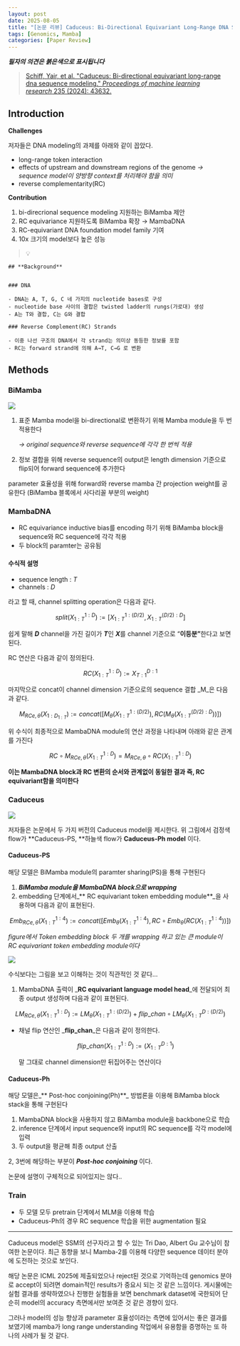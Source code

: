 ```yaml
---
layout: post
date: 2025-08-05
title: "[논문 리뷰] Caduceus: Bi-Directional Equivariant Long-Range DNA Sequence Modeling"
tags: [Genomics, Mamba]
categories: [Paper Review]
---
```


<span class="notion-red">_**필자의 의견은 붉은색으로 표시됩니다**_</span>


> [Schiff, Yair, et al. "Caduceus: Bi-directional equivariant long-range dna sequence modeling." ](https://pmc.ncbi.nlm.nih.gov/articles/PMC12189541/)[_Proceedings of machine learning research_](https://pmc.ncbi.nlm.nih.gov/articles/PMC12189541/)[ 235 (2024): 43632.](https://pmc.ncbi.nlm.nih.gov/articles/PMC12189541/)



## Introduction


**Challenges**


저자들은 DNA modeling의 과제를 아래와 같이 꼽았다.

- long-range token interaction
- effects of upstream and downstream regions of the genome 
_→ sequence model이 양방향 context를 처리해야 함을 의미_
- reverse complementarity(RC)

**Contribution**

1. bi-direcrional sequence modeling 지원하는 BiMamba 제안
1. RC equivariance 지원하도록 BiMamba 확장 → MambaDNA
1. RC-equivariant DNA foundation model family 기여
1. 10x 크기의 model보다 높은 성능

> 💡 


	## **Background**


	### DNA

	- DNA는 A, T, G, C 네 가지의 nucleotide bases로 구성
	- nucleotide base 사이의 결합은 twisted ladder의 rungs(가로대) 생성
	- A는 T와 결합, C는 G와 결합

	### Reverse Complement(RC) Strands

	- 이중 나선 구조의 DNA에서 각 strand는 의미상 동등한 정보를 포함
	- RC는 forward strand에 의해 A→T, C→G 로 변환


## Methods



### BiMamba


![](https://prod-files-secure.s3.us-west-2.amazonaws.com/542b861c-36a8-4051-84e5-8804b6728dba/2c247d59-7815-4980-99f0-8f0d21f445a7/image.png?X-Amz-Algorithm=AWS4-HMAC-SHA256&X-Amz-Content-Sha256=UNSIGNED-PAYLOAD&X-Amz-Credential=ASIAZI2LB466UDOCYRHE%2F20250929%2Fus-west-2%2Fs3%2Faws4_request&X-Amz-Date=20250929T110109Z&X-Amz-Expires=3600&X-Amz-Security-Token=IQoJb3JpZ2luX2VjEEoaCXVzLXdlc3QtMiJGMEQCIAWlABx6iAHaZGkeP8E6T0mrGaxKYV2BJZCBcSA0BTB0AiBJiz3XJzoL%2BHz24VODa9RoIIr8Coe9fEfwkI2On3CSrSqIBAjT%2F%2F%2F%2F%2F%2F%2F%2F%2F%2F8BEAAaDDYzNzQyMzE4MzgwNSIMaDPo2qAIVwfpV5SyKtwDEObta1A716AMZiFspmIjpX1Tbv5qRYW5oJFye0F%2FxFqzDLLT3cvMbfmjMTF3e0vZ9R%2FHhIFr8CtpWd%2BiYphAgFmm5iDhqjcwi76hD41%2Bf0MS1dVuHodr2DpMaakyRPVw6IDZBvDZ%2FBBSP7kvU%2BKq8BtdM2er9%2B5OGcHacgKXVUYnaYIgijHOFM1zFIK54612Xa5vwQ6R5uTO3JGL4UaKEkgxj9dxdflR1%2FKG6XT2JaGAmvSaofL0B39qxFvll%2BUxMQvDSNJD2CXBPzXxpqUlMz159nHagFrbUdpCTzjvhi4uq8qotKqSFZxFiKKCDNeVXqyiZNwK5Le0zARpdJ%2BbHjMRmmHUpoYA3dnGh%2FXgpnVsuV7ZoULY2yvmIqN%2FgKkR3uSb%2B8ByIXL%2FIPrttYYN%2BZDKhWVVWRrsWhvOZys7gIm5TGu9xYZSTpxgPsMxCgAYrKntY2nGwZiHs%2B21L2mxfHEBqzJhRgWtRUZyN9bIro7%2FkAKeutDQqKC%2Fha8V3NMA1Hont%2B3wwJcXyXnGTg6U%2BSGIMxFbp2NB%2Fnze1zavWXiG5bauEKwCqzofupTE9uJuZqQs%2BTdaYUe7HPaNEdwEjKMTqsgju5A6UbyklauA5eG39h4roq%2BxqOxGe5kw27PpxgY6pgFGLWNre8Y%2Fd4bi9A91kzaj7vASQPv8xmJ3Br2BG2kJo4Z3OKqp3wOXU4dRPbzuC8cv0KJSsg0Helc%2BlgWSkV5gJKtZdAb25bP1IIDoyvqio2E%2FycAE5UlfZqB2wyoQBh%2BXSSVFNBvKHsVIkezs1rkyiEgOMZSluwKOroj83%2Fw7TGaRDMEZeaV6fmCQhpdk64Y436qC%2FlBV8A%2FsySVxigivkzZ5xGO5&X-Amz-Signature=f364463ab07f3d4789851c8f8b15b5db810f0766feda69d7c43c7db65b0de1fe&X-Amz-SignedHeaders=host&x-amz-checksum-mode=ENABLED&x-id=GetObject)

1. 표준 Mamba model을 bi-directional로 변환하기 위해 Mamba module을 두 번 적용한다

	_→ original sequence와 reverse sequence에 각각 한 번씩 적용_

1. 정보 결합을 위해 reverse sequence의 output은 length dimension 기준으로 flip되어 forward sequence에 추가한다

parameter 효율성을 위해 forward와 reverse mamba 간 projection weight를 공유한다 (BiMamba 블록에서 사다리꼴 부분의 weight)



### MambaDNA

- RC equivariance inductive bias를 encoding 하기 위해 BiMamba block을 sequence와 RC sequence에 각각 적용
- 두 block의 paramter는 공유됨


#### 수식적 설명

- sequence length : _T_
- channels : _D_

라고 할 때,  channel splitting operation은 다음과 같다.


$$
split(X^{1:D}_{1:T}):=[X^{1:(D/2)}_{1:T},X^{(D/2):D}_{1:T}]
$$


<span class="notion-red">쉽게 말해 </span><span class="notion-red">_**D**_</span><span class="notion-red"> channel을 가진 길이가 </span><span class="notion-red">_**T**_</span><span class="notion-red">인 </span><span class="notion-red">_**X**_</span><span class="notion-red">를 channel 기준으로 “</span><span class="notion-red">**이등분”**</span><span class="notion-red">한다고 보면 된다.</span>


RC 연산은 다음과 같이 정의된다.


$$
RC(X^{1:D}_{1:T}):=X^{D:1}_{T:1}
$$


마지막으로 concat이 channel dimension 기준으로의 sequence 결합 _M_은 다음과 같다.


$$
M_{RCe,\theta}(X_{1:D_{1:T}}):=concat([M_{\theta}(X^{1:(D/2)}_{1:T}),RC(M_{\theta}(X^{(D/2):D}_{1:T}))])
$$


위 수식이 최종적으로 MambaDNA module의 연산 과정을 나타내며 아래와 같은 관계를 가진다


$$
RC\circ M_{RCe,\theta}(X^{1:D}_{1:T}) = M_{RCe,\theta} \circ RC(X^{1:D}_{1:T})
$$


**이는 MambaDNA block과 RC 변환의 순서와 관계없이 동일한 결과 즉, RC equivariant함을 의미한다**



### Caduceus


![](https://prod-files-secure.s3.us-west-2.amazonaws.com/542b861c-36a8-4051-84e5-8804b6728dba/f94a60d7-8145-473b-aef9-7c68d3ec604a/image.png?X-Amz-Algorithm=AWS4-HMAC-SHA256&X-Amz-Content-Sha256=UNSIGNED-PAYLOAD&X-Amz-Credential=ASIAZI2LB466UDOCYRHE%2F20250929%2Fus-west-2%2Fs3%2Faws4_request&X-Amz-Date=20250929T110109Z&X-Amz-Expires=3600&X-Amz-Security-Token=IQoJb3JpZ2luX2VjEEoaCXVzLXdlc3QtMiJGMEQCIAWlABx6iAHaZGkeP8E6T0mrGaxKYV2BJZCBcSA0BTB0AiBJiz3XJzoL%2BHz24VODa9RoIIr8Coe9fEfwkI2On3CSrSqIBAjT%2F%2F%2F%2F%2F%2F%2F%2F%2F%2F8BEAAaDDYzNzQyMzE4MzgwNSIMaDPo2qAIVwfpV5SyKtwDEObta1A716AMZiFspmIjpX1Tbv5qRYW5oJFye0F%2FxFqzDLLT3cvMbfmjMTF3e0vZ9R%2FHhIFr8CtpWd%2BiYphAgFmm5iDhqjcwi76hD41%2Bf0MS1dVuHodr2DpMaakyRPVw6IDZBvDZ%2FBBSP7kvU%2BKq8BtdM2er9%2B5OGcHacgKXVUYnaYIgijHOFM1zFIK54612Xa5vwQ6R5uTO3JGL4UaKEkgxj9dxdflR1%2FKG6XT2JaGAmvSaofL0B39qxFvll%2BUxMQvDSNJD2CXBPzXxpqUlMz159nHagFrbUdpCTzjvhi4uq8qotKqSFZxFiKKCDNeVXqyiZNwK5Le0zARpdJ%2BbHjMRmmHUpoYA3dnGh%2FXgpnVsuV7ZoULY2yvmIqN%2FgKkR3uSb%2B8ByIXL%2FIPrttYYN%2BZDKhWVVWRrsWhvOZys7gIm5TGu9xYZSTpxgPsMxCgAYrKntY2nGwZiHs%2B21L2mxfHEBqzJhRgWtRUZyN9bIro7%2FkAKeutDQqKC%2Fha8V3NMA1Hont%2B3wwJcXyXnGTg6U%2BSGIMxFbp2NB%2Fnze1zavWXiG5bauEKwCqzofupTE9uJuZqQs%2BTdaYUe7HPaNEdwEjKMTqsgju5A6UbyklauA5eG39h4roq%2BxqOxGe5kw27PpxgY6pgFGLWNre8Y%2Fd4bi9A91kzaj7vASQPv8xmJ3Br2BG2kJo4Z3OKqp3wOXU4dRPbzuC8cv0KJSsg0Helc%2BlgWSkV5gJKtZdAb25bP1IIDoyvqio2E%2FycAE5UlfZqB2wyoQBh%2BXSSVFNBvKHsVIkezs1rkyiEgOMZSluwKOroj83%2Fw7TGaRDMEZeaV6fmCQhpdk64Y436qC%2FlBV8A%2FsySVxigivkzZ5xGO5&X-Amz-Signature=f239831319d20c184a639c93e8e2e57bf4343e4502432daa9d879b6c60ef7478&X-Amz-SignedHeaders=host&x-amz-checksum-mode=ENABLED&x-id=GetObject)


저자들은 논문에서 두 가지 버전의 Caduceus model을 제시한다. 위 그림에서 검정색 flow가 **Caduceus-PS, **하늘색 flow가 **Caduceus-Ph model** 이다.



#### Caduceus-PS


해당 모델은 BiMamba module의 paramter sharing(PS)을 통해 구현된다

1. _**BiMamba module을 MambaDNA block으로 wrapping**_
1. embedding 단계에서_** RC equivariant token embedding module**_을 사용하며 다음과 같이 표현된다.

$$
Emb_{RCe,\theta}(X^{1:4}_{1:T}):=concat([Emb_{\theta}(X^{1:4}_{1:T}),RC \circ Emb_{\theta}(RC(X^{1:4}_{1:T}))])
$$


_figure에서 Token embedding block 두 개를 wrapping 하고 있는 큰 module이 RC equivariant token embedding module이다_


![](https://prod-files-secure.s3.us-west-2.amazonaws.com/542b861c-36a8-4051-84e5-8804b6728dba/b175e4da-71eb-4e91-8c23-a06dabe673c9/image.png?X-Amz-Algorithm=AWS4-HMAC-SHA256&X-Amz-Content-Sha256=UNSIGNED-PAYLOAD&X-Amz-Credential=ASIAZI2LB466UDOCYRHE%2F20250929%2Fus-west-2%2Fs3%2Faws4_request&X-Amz-Date=20250929T110109Z&X-Amz-Expires=3600&X-Amz-Security-Token=IQoJb3JpZ2luX2VjEEoaCXVzLXdlc3QtMiJGMEQCIAWlABx6iAHaZGkeP8E6T0mrGaxKYV2BJZCBcSA0BTB0AiBJiz3XJzoL%2BHz24VODa9RoIIr8Coe9fEfwkI2On3CSrSqIBAjT%2F%2F%2F%2F%2F%2F%2F%2F%2F%2F8BEAAaDDYzNzQyMzE4MzgwNSIMaDPo2qAIVwfpV5SyKtwDEObta1A716AMZiFspmIjpX1Tbv5qRYW5oJFye0F%2FxFqzDLLT3cvMbfmjMTF3e0vZ9R%2FHhIFr8CtpWd%2BiYphAgFmm5iDhqjcwi76hD41%2Bf0MS1dVuHodr2DpMaakyRPVw6IDZBvDZ%2FBBSP7kvU%2BKq8BtdM2er9%2B5OGcHacgKXVUYnaYIgijHOFM1zFIK54612Xa5vwQ6R5uTO3JGL4UaKEkgxj9dxdflR1%2FKG6XT2JaGAmvSaofL0B39qxFvll%2BUxMQvDSNJD2CXBPzXxpqUlMz159nHagFrbUdpCTzjvhi4uq8qotKqSFZxFiKKCDNeVXqyiZNwK5Le0zARpdJ%2BbHjMRmmHUpoYA3dnGh%2FXgpnVsuV7ZoULY2yvmIqN%2FgKkR3uSb%2B8ByIXL%2FIPrttYYN%2BZDKhWVVWRrsWhvOZys7gIm5TGu9xYZSTpxgPsMxCgAYrKntY2nGwZiHs%2B21L2mxfHEBqzJhRgWtRUZyN9bIro7%2FkAKeutDQqKC%2Fha8V3NMA1Hont%2B3wwJcXyXnGTg6U%2BSGIMxFbp2NB%2Fnze1zavWXiG5bauEKwCqzofupTE9uJuZqQs%2BTdaYUe7HPaNEdwEjKMTqsgju5A6UbyklauA5eG39h4roq%2BxqOxGe5kw27PpxgY6pgFGLWNre8Y%2Fd4bi9A91kzaj7vASQPv8xmJ3Br2BG2kJo4Z3OKqp3wOXU4dRPbzuC8cv0KJSsg0Helc%2BlgWSkV5gJKtZdAb25bP1IIDoyvqio2E%2FycAE5UlfZqB2wyoQBh%2BXSSVFNBvKHsVIkezs1rkyiEgOMZSluwKOroj83%2Fw7TGaRDMEZeaV6fmCQhpdk64Y436qC%2FlBV8A%2FsySVxigivkzZ5xGO5&X-Amz-Signature=edd9b42e81fda87e30faff8309d52e330b1453053b8bc40519579841dab71e1e&X-Amz-SignedHeaders=host&x-amz-checksum-mode=ENABLED&x-id=GetObject)


<span class="notion-red">수식보다는 그림을 보고 이해하는 것이 직관적인 것 같다…</span>

1. MambaDNA 출력이 _**RC equivariant language model head**_에 전달되어 최종 output 생성하며 다음과 같이 표현된다.

$$
LM_{RCe,\theta}(X^{1:D}_{1:T}):= LM_{\theta}(X^{1:(D/2)}_{1:T})+flip\_chan\circ LM_{\theta}(X^{D:(D/2)}_{1:T})
$$

- 채널 flip 연산인 _**flip\_chan**_은 다음과 같이 정의한다.

	$$
	flip\_chan(X^{1:D}_{1:T}):=(X^{D:1}_{1:T})
	$$


	말 그대로 channel dimension만 뒤집어주는 연산이다



#### Caduceus-Ph


해당 모델은_** Post-hoc conjoining(Ph)**_ 방법론을 이용해 BiMamba block stack을 통해 구현된다

1. MambaDNA block을 사용하지 않고 BiMamba module을 backbone으로 학습
1. inference 단계에서 input sequence와 input의 RC sequence를 각각 model에 입력
1. 두 output을 평균해 최종 output 산출

2, 3번에 해당하는 부분이 _**Post-hoc conjoining**_ 이다.


<span class="notion-red">논문에 설명이 구체적으로 되어있지는 않다..</span>



### Train

- 두 모델 모두 pretrain 단계에서 MLM을 이용해 학습
- Caduceus-Ph의 경우 RC sequence 학습을 위한 augmentation 필요

---


<span class="notion-red">Caduceus model은 SSM의 선구자라고 할 수 있는 Tri Dao, Albert Gu 교수님이 참여한 논문이다. 최근 동향을 보니 Mamba-2를 이용해 다양한 sequence 데이터 분야에 도전하는 것으로 보인다.</span>


<span class="notion-red">해당 논문은 ICML 2025에 제출되었으나 reject된 것으로 기억하는데 genomics 분야로 accept이 되려면 domain적인 results가 중요시 되는 것 같은 느낌이다. 게시물에는 실험 결과를 생략하였으나 진행한 실험들을 보면 benchmark dataset에 국한되어 단순히 model의 accuracy 측면에서만 보여준 것 같은 경향이 있다.</span>


<span class="notion-red">그러나 model의 성능 향상과 parameter 효율성이라는 측면에 있어서는 좋은 결과를 보였기에 mamba가 long range understanding 작업에서 유용함을 증명하는 또 하나의 사례가 될 것 같다.</span>


